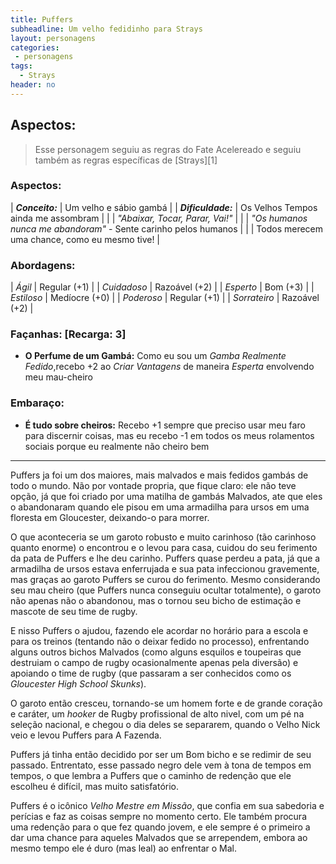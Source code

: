 ```yaml
---
title: Puffers
subheadline: Um velho fedidinho para Strays
layout: personagens
categories:
 - personagens
tags:
  - Strays
header: no
---
```

 
## Aspectos:

>  Esse personagem seguiu as regras do Fate Acelereado e seguiu também as regras específicas de [Strays][1]

### Aspectos:

| **_Conceito:_**    | Um velho e sábio gambá                                          |
| **_Dificuldade:_** | Os Velhos Tempos ainda me assombram                             |
|                    | _"Abaixar, Tocar, Parar, Vai!"_                                 |
|                    | *"Os humanos nunca me abandoram"* - Sente carinho pelos humanos |
|                    | Todos merecem uma chance, como eu mesmo tive!                   |

### Abordagens:

| _Ágil_           | Regular (+1)  |
| _Cuidadoso_      | Razoável (+2) |
| _Esperto_        | Bom (+3)      |
| _Estiloso_       | Medíocre (+0) |
| _Poderoso_       | Regular (+1)  |
| _Sorrateiro_     | Razoável (+2) |

### Façanhas: [Recarga: 3]

+ **O Perfume de um Gambá:**  Como eu sou um _Gamba Realmente Fedido_,recebo +2 ao _Criar Vantagens_ de maneira _Esperta_ envolvendo meu mau-cheiro

### Embaraço:

+ **É tudo sobre cheiros:** Recebo +1 sempre que preciso usar meu faro para discernir coisas, mas eu recebo -1 em todos os meus rolamentos sociais porque eu realmente não cheiro bem

---

Puffers ja foi um dos maiores, mais malvados e mais fedidos gambás de todo o mundo. Não por vontade propria, que fique claro: ele não teve opção, já que foi criado por uma matilha de gambás Malvados, ate que eles o abandonaram quando ele pisou em uma armadilha para ursos em uma floresta em Gloucester, deixando-o para morrer. 

O que aconteceria se um garoto robusto e muito carinhoso (tão carinhoso quanto enorme) o encontrou e o levou para casa, cuidou do seu ferimento da pata de Puffers e lhe deu carinho. Puffers quase perdeu a pata, já que a armadilha de ursos estava enferrujada e sua pata infeccionou gravemente, mas graças ao garoto Puffers se curou do ferimento. Mesmo considerando seu mau cheiro (que Puffers nunca conseguiu ocultar totalmente), o garoto não apenas não o abandonou, mas o tornou seu bicho de estimação e mascote de seu time de rugby. 

E nisso Puffers o ajudou, fazendo ele acordar no horário para a escola e para os treinos (tentando não o deixar fedido no processo), enfrentando alguns outros bichos Malvados (como alguns esquilos e toupeiras que destruiam o campo de rugby ocasionalmente apenas pela diversão) e apoiando o time de rugby  (que passaram a ser conhecidos como os  _Gloucester High School Skunks_). 

O garoto então cresceu, tornando-se um homem forte e de grande coração e caráter, um _hooker_ de Rugby profissional de alto nivel, com um pé na seleção nacional, e chegou o dia deles se separarem, quando o Velho Nick veio e levou Puffers para A Fazenda. 

Puffers já tinha então decidido por ser um Bom bicho e se redimir de seu passado. Entrentato, esse passado negro dele vem à tona de tempos em tempos, o que lembra a Puffers que o caminho de redenção que ele escolheu é difícil, mas muito satisfatório. 

Puffers é o icônico _Velho Mestre em Missão_, que confia em sua sabedoria e perícias e faz as coisas sempre no momento certo. Ele também procura uma redenção para o que fez quando jovem, e ele sempre é o primeiro a dar uma chance para aqueles Malvados que se arrependem, embora ao mesmo tempo ele é duro (mas leal) ao enfrentar o Mal.



